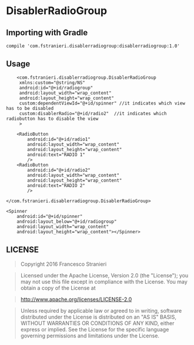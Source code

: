 # DisablerRadioGroup

## Importing with Gradle

`compile 'com.fstranieri.disablerradiogroup:disablerradiogroup:1.0'`

## Usage



        <com.fstranieri.disablerradiogroup.DisablerRadioGroup
         xmlns:custom="@string/NS"
         android:id="@+id/radiogroup"
         android:layout_width="wrap_content"
         android:layout_height="wrap_content"
         custom:dependentViewId="@+id/spinner" //it indicates which view has to be disabled
         custom:disablerRadio="@+id/radio2"  //it indicates which radiobutton has to disable the view
         >

        <RadioButton
            android:id="@+id/radio1"
            android:layout_width="wrap_content"
            android:layout_height="wrap_content"
            android:text="RADIO 1"
            />
        <RadioButton
            android:id="@+id/radio2"
            android:layout_width="wrap_content"
            android:layout_height="wrap_content"
            android:text="RADIO 2"
            />

    </com.fstranieri.disablerradiogroup.DisablerRadioGroup>

    <Spinner
        android:id="@+id/spinner"
        android:layout_below="@+id/radiogroup"
        android:layout_width="wrap_content"
        android:layout_height="wrap_content"></Spinner>

## LICENSE

> Copyright 2016 Francesco Stranieri

> Licensed under the Apache License, Version 2.0 (the "License");
> you may not use this file except in compliance with the License.
> You may obtain a copy of the License at

>    http://www.apache.org/licenses/LICENSE-2.0

> Unless required by applicable law or agreed to in writing, software
> distributed under the License is distributed on an "AS IS" BASIS,
> WITHOUT WARRANTIES OR CONDITIONS OF ANY KIND, either express or implied.
> See the License for the specific language governing permissions and
> limitations under the License.
